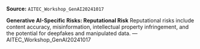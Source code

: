 **Source:** `AITEC_Workshop_GenAI20241017`

**Generative AI-Specific Risks: Reputational Risk**
Reputational risks include content accuracy, misinformation, intellectual property infringement, and the potential for deepfakes and manipulated data. — AITEC_Workshop_GenAI20241017
